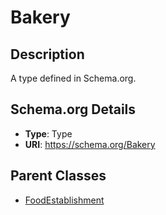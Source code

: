 # Bakery

## Description
A type defined in Schema.org.

## Schema.org Details
- **Type**: Type
- **URI**: https://schema.org/Bakery

## Parent Classes
- [FoodEstablishment](../FoodEstablishment.md)


